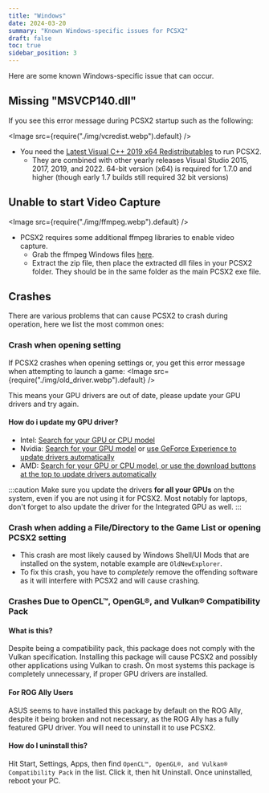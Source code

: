 ```yaml
---
title: "Windows"
date: 2024-03-20
summary: "Known Windows-specific issues for PCSX2"
draft: false
toc: true
sidebar_position: 3
---
```


Here are some known Windows-specific issue that can occur.

## Missing "MSVCP140.dll"

If you see this error message during PCSX2 startup such as the following:

<Image src={require("./img/vcredist.webp").default} />

- You need the [Latest Visual C++ 2019 x64 Redistributables](https://aka.ms/vs/17/release/vc_redist.x64.exe) to run PCSX2.
  - They are combined with other yearly releases Visual Studio 2015, 2017, 2019, and 2022. 64-bit version (x64) is required for 1.7.0 and higher (though early 1.7 builds still required 32 bit versions)

## Unable to start Video Capture

<Image src={require("./img/ffmpeg.webp").default} />

- PCSX2 requires some additional ffmpeg libraries to enable video capture.
  - Grab the ffmpeg Windows files [here](https://github.com/PCSX2/pcsx2-windows-dependencies/releases/download/FFMPEG/ffmpeglibs-6.0.7.7z).
  - Extract the zip file, then place the extracted dll files in your PCSX2 folder. They should be in the same folder as the main PCSX2 exe file.

## Crashes

There are various problems that can cause PCSX2 to crash during operation, here we list the most common ones:

### Crash when opening setting

If PCSX2 crashes when opening settings or, you get this error message when attempting to launch a game:
<Image src={require("./img/old_driver.webp").default} />

This means your GPU drivers are out of date, please update your GPU drivers and try again.

#### How do i update my GPU driver?

- Intel: [Search for your GPU or CPU model](https://www.intel.com/content/www/us/en/download-center/home.html)
- Nvidia: [Search for your GPU model](https://www.nvidia.com/Download/index.aspx?lang=en-us) or [use GeForce Experience to update drivers automatically](https://www.nvidia.com/en-us/geforce/geforce-experience/)
- AMD: [Search for your GPU or CPU model, or use the download buttons at the top to update drivers automatically](https://www.amd.com/en/support)

:::caution
Make sure you update the drivers **for all your GPUs** on the system, even if you are not using it for PCSX2.
Most notably for laptops, don't forget to also update the driver for the Integrated GPU as well.
:::

### Crash when adding a File/Directory to the Game List or opening PCSX2 setting

- This crash are most likely caused by Windows Shell/UI Mods that are installed on the system, notable example are `OldNewExplorer`.
- To fix this crash, you have to _completely_ remove the offending software as it will interfere with PCSX2 and will cause crashing.

### Crashes Due to OpenCL™, OpenGL®, and Vulkan® Compatibility Pack

#### What is this?

Despite being a compatibility pack, this package does not comply with the Vulkan specification. Installing this package will cause PCSX2 and possibly other applications using Vulkan to crash. On most systems this package is completely unnecessary, if proper GPU drivers are installed.

#### For ROG Ally Users

ASUS seems to have installed this package by default on the ROG Ally, despite it being broken and not necessary, as the ROG Ally has a fully featured GPU driver. You will need to uninstall it to use PCSX2.

#### How do I uninstall this?

Hit Start, Settings, Apps, then find `OpenCL™, OpenGL®, and Vulkan® Compatibility Pack` in the list. Click it, then hit Uninstall. Once uninstalled, reboot your PC.
